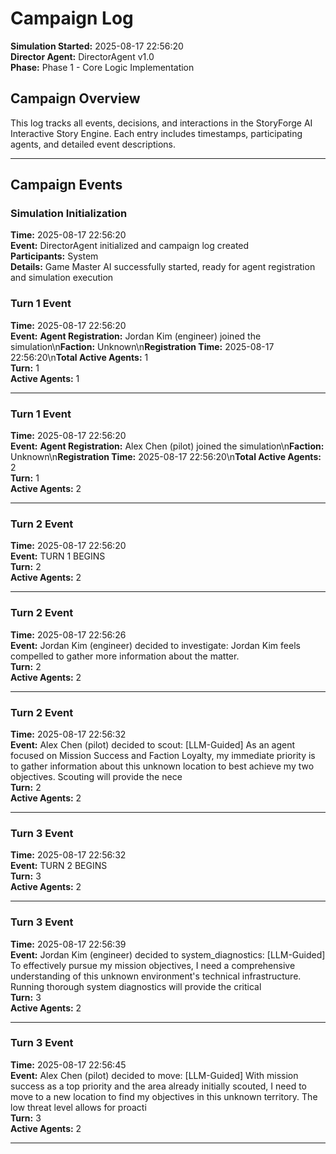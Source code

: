 # Campaign Log

**Simulation Started:** 2025-08-17 22:56:20  
**Director Agent:** DirectorAgent v1.0  
**Phase:** Phase 1 - Core Logic Implementation  

## Campaign Overview

This log tracks all events, decisions, and interactions in the StoryForge AI Interactive Story Engine.
Each entry includes timestamps, participating agents, and detailed event descriptions.

---

## Campaign Events

### Simulation Initialization
**Time:** 2025-08-17 22:56:20  
**Event:** DirectorAgent initialized and campaign log created  
**Participants:** System  
**Details:** Game Master AI successfully started, ready for agent registration and simulation execution


### Turn 1 Event
**Time:** 2025-08-17 22:56:20  
**Event:** **Agent Registration:** Jordan Kim (engineer) joined the simulation\n**Faction:** Unknown\n**Registration Time:** 2025-08-17 22:56:20\n**Total Active Agents:** 1  
**Turn:** 1  
**Active Agents:** 1  

---

### Turn 1 Event
**Time:** 2025-08-17 22:56:20  
**Event:** **Agent Registration:** Alex Chen (pilot) joined the simulation\n**Faction:** Unknown\n**Registration Time:** 2025-08-17 22:56:20\n**Total Active Agents:** 2  
**Turn:** 1  
**Active Agents:** 2  

---

### Turn 2 Event
**Time:** 2025-08-17 22:56:20  
**Event:** TURN 1 BEGINS  
**Turn:** 2  
**Active Agents:** 2  

---

### Turn 2 Event
**Time:** 2025-08-17 22:56:26  
**Event:** Jordan Kim (engineer) decided to investigate: Jordan Kim feels compelled to gather more information about the matter.  
**Turn:** 2  
**Active Agents:** 2  

---

### Turn 2 Event
**Time:** 2025-08-17 22:56:32  
**Event:** Alex Chen (pilot) decided to scout: [LLM-Guided] As an agent focused on Mission Success and Faction Loyalty, my immediate priority is to gather information about this unknown location to best achieve my two objectives. Scouting will provide the nece  
**Turn:** 2  
**Active Agents:** 2  

---

### Turn 3 Event
**Time:** 2025-08-17 22:56:32  
**Event:** TURN 2 BEGINS  
**Turn:** 3  
**Active Agents:** 2  

---

### Turn 3 Event
**Time:** 2025-08-17 22:56:39  
**Event:** Jordan Kim (engineer) decided to system_diagnostics: [LLM-Guided] To effectively pursue my mission objectives, I need a comprehensive understanding of this unknown environment's technical infrastructure. Running thorough system diagnostics will provide the critical   
**Turn:** 3  
**Active Agents:** 2  

---

### Turn 3 Event
**Time:** 2025-08-17 22:56:45  
**Event:** Alex Chen (pilot) decided to move: [LLM-Guided] With mission success as a top priority and the area already initially scouted, I need to move to a new location to find my objectives in this unknown territory. The low threat level allows for proacti  
**Turn:** 3  
**Active Agents:** 2  

---
